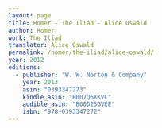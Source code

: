 ```yaml
---
layout: page
title: Homer - The Iliad - Alice Oswald
author: Homer
work: The Iliad
translator: Alice Oswald
permalink: /homer/the-iliad/alice-oswald/
year: 2012
editions:
  - publisher: "W. W. Norton & Company"
    year: 2013
    asin: "0393347273"
    kindle_asin: "B007Q6XKVC"
    audible_asin: "B00D25GVEE"
    isbn: "978-0393347272"
---
```

